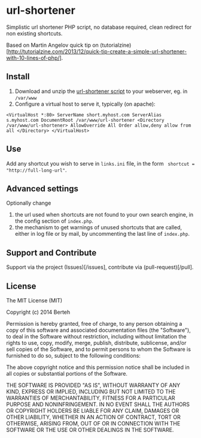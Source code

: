 url-shortener
=============

Simplistic url shortener PHP script, no database required, clean redirect for non existing shortcuts.

Based on Martin Angelov quick tip on (tutorialzine)[http://tutorialzine.com/2013/12/quick-tip-create-a-simple-url-shortener-with-10-lines-of-php/].

Install
---------
1. Download and unzip the [url-shortener script](https://github.com/berteh/url-shortener/archive/master.zip) to your webserver, eg. in ``/var/www``
2. Configure a virtual host to serve it, typically (on apache):

``
<VirtualHost *:80>
        ServerName short.myhost.com
        ServerAlias  s.myhost.com
        DocumentRoot /var/www/url-shortener
        <Directory /var/www/url-shortener>
                AllowOverride All
                Order allow,deny
                allow from all
        </Directory>
</VirtualHost>
``


Use
--------
Add any shortcut you wish to serve in ``links.ini`` file, in the form `` shortcut = "http://full-long-url"``.


Advanced settings
---------
Optionally change 
1. the url used when shortcuts are not found to your own search engine, in the config section of ``index.php``.
2. the mechanism to get warnings of unused shortcuts that are called, either in log file or by mail, by uncommenting the last line of ``index.php``.


Support and Contribute
--------------
Support via the project (Issues)[/issues], contribute via (pull-request)[/pull].


License
-----------
The MIT License (MIT)

Copyright (c) 2014 Berteh

Permission is hereby granted, free of charge, to any person obtaining a copy
of this software and associated documentation files (the "Software"), to deal
in the Software without restriction, including without limitation the rights
to use, copy, modify, merge, publish, distribute, sublicense, and/or sell
copies of the Software, and to permit persons to whom the Software is
furnished to do so, subject to the following conditions:

The above copyright notice and this permission notice shall be included in all
copies or substantial portions of the Software.

THE SOFTWARE IS PROVIDED "AS IS", WITHOUT WARRANTY OF ANY KIND, EXPRESS OR
IMPLIED, INCLUDING BUT NOT LIMITED TO THE WARRANTIES OF MERCHANTABILITY,
FITNESS FOR A PARTICULAR PURPOSE AND NONINFRINGEMENT. IN NO EVENT SHALL THE
AUTHORS OR COPYRIGHT HOLDERS BE LIABLE FOR ANY CLAIM, DAMAGES OR OTHER
LIABILITY, WHETHER IN AN ACTION OF CONTRACT, TORT OR OTHERWISE, ARISING FROM,
OUT OF OR IN CONNECTION WITH THE SOFTWARE OR THE USE OR OTHER DEALINGS IN THE
SOFTWARE.
